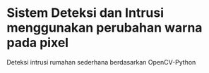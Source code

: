 # Sistem Deteksi dan Intrusi menggunakan perubahan warna pada pixel

Deteksi intrusi rumahan sederhana berdasarkan OpenCV-Python
